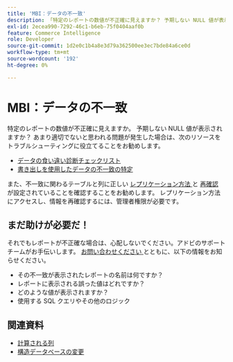 ```yaml
---
title: 'MBI：データの不一致'
description: 「特定のレポートの数値が不正確に見えますか？ 予期しない NULL 値が表示されますか？ あまり適切でないと思われる問題が発生した場合は、次のリソースをトラブルシューティングに活用することをお勧めします。」
exl-id: 2ecea990-7292-46c1-b6eb-75f0404aaf0b
feature: Commerce Intelligence
role: Developer
source-git-commit: 1d2e0c1b4a8e3d79a362500ee3ec7bde84a6ce0d
workflow-type: tm+mt
source-wordcount: '192'
ht-degree: 0%

---
```


# MBI：データの不一致

特定のレポートの数値が不正確に見えますか。 予期しない NULL 値が表示されますか？ あまり適切でないと思われる問題が発生した場合は、次のリソースをトラブルシューティングに役立てることをお勧めします。

* [データの食い違い診断チェックリスト](/help/troubleshooting/miscellaneous/diagnosing-a-data-discrepancy.md)
* [書き出しを使用したデータの不一致の特定](/help/troubleshooting/miscellaneous/using-data-exports-to-pinpoint-discrepancies.md)

また、不一致に関わるテーブルと列に正しい [ レプリケーション方法 ](https://docs.magento.com/mbi/data-analyst/data-warehouse-mgr/cfg-replication-methods.html) と [ 再確認 ](https://docs.magento.com/mbi/data-analyst/data-warehouse-mgr/cfg-data-rechecks.html) が設定されていることを確認することをお勧めします。 レプリケーション方法にアクセスし、情報を再確認するには、管理者権限が必要です。

## まだ助けが必要だ！

それでもレポートが不正確な場合は、心配しないでください。アドビのサポートチームがお手伝いします。 [ お問い合わせください ](/help/help-center-guide/help-center/magento-help-center-user-guide.md#submit-ticket) とともに、以下の情報をお知らせください。

* その不一致が表示されたレポートの名前は何ですか？
* レポートに表示される誤った値はどれですか？
* どのような値が表示されますか？
* 使用する SQL クエリやその他のロジック

## 関連資料

* [計算される列](/help/how-to/general/mbi-creating-and-editing-advanced-calculated-columns.md)
* [ 構造データベースの変更 ](https://experienceleague.adobe.com/docs/commerce-business-intelligence/mbi/analyze/connecting/data-migration-services.html)
